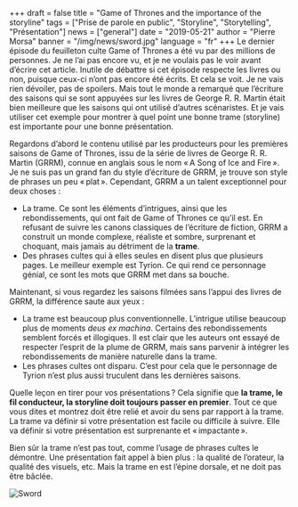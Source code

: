 +++
draft = false
title = "Game of Thrones and the importance of the storyline"
tags = ["Prise de parole en public", "Storyline", "Storytelling", "Présentation"]
news = ["general"]
date = "2019-05-21"
author = "Pierre Morsa"
banner = "/img/news/sword.jpg"
language = "fr"
+++
Le dernier épisode du feuilleton culte Game of Thrones a été vu par des millions de personnes. Je ne l’ai pas encore vu, et je ne voulais pas le voir avant d’écrire cet article. Inutile de débattre si cet épisode respecte les livres ou non, puisque ceux-ci n’ont pas encore été écrits. Et cela se voit. Je ne vais rien dévoiler, pas de spoilers. Mais tout le monde a remarqué que l’écriture des saisons qui se sont appuyées sur les livres de George R. R. Martin était bien meilleure que les saisons qui ont utilisé d’autres scénaristes. Et je vais utiliser cet exemple pour montrer à quel point une bonne trame (storyline) est importante pour une bonne présentation.

Regardons d’abord le contenu utilisé par les producteurs pour les premières saisons de Game of Thrones, issu de la série de livres de George R. R. Martin (GRRM), connue en anglais sous le nom « A Song of Ice and Fire ». Je ne suis pas un grand fan du style d’écriture de GRRM, je trouve son style de phrases un peu « plat ». Cependant, GRRM a un talent exceptionnel pour deux choses :

* La trame. Ce sont les éléments d’intrigues, ainsi que les rebondissements, qui ont fait de Game of Thrones ce qu’il est. En refusant de suivre les canons classiques de l’écriture de fiction, GRRM a construit un monde complexe, réaliste et sombre, surprenant et choquant, mais jamais au détriment de la **trame**.
* Des phrases cultes qui à elles seules en disent plus que plusieurs pages. Le meilleur exemple est Tyrion. Ce qui rend ce personnage génial, ce sont les mots que GRRM met dans sa bouche.

Maintenant, si vous regardez les saisons filmées sans l’appui des livres de GRRM, la différence saute aux yeux :

* La trame est beaucoup plus conventionnelle. L’intrigue utilise beaucoup plus de moments *deus ex machina*. Certains des rebondissements semblent forcés et illogiques. Il est clair que les auteurs ont essayé de respecter l’esprit de la plume de GRRM, mais sans parvenir à intégrer les rebondissements de manière naturelle dans la trame.
* Les phrases cultes ont disparu. C’est pour cela que le personnage de Tyrion n’est plus aussi truculent dans les dernières saisons.

Quelle leçon en tirer pour vos présentations ? Cela signifie que **la trame, le fil conducteur, la storyline doit toujours passer en premier**. Tout ce que vous dites et montrez doit être relié et avoir du sens par rapport à la trame. La trame va définir si votre présentation est facile ou difficile à suivre. Elle va définir si votre présentation est surprenante et « impactante ».

Bien sûr la trame n’est pas tout, comme l’usage de phrases cultes le démontre. Une présentation fait appel à bien plus : la qualité de l’orateur, la qualité des visuels, etc. Mais la trame en est l’épine dorsale, et ne doit pas être bâclée.

![Sword](/img/news/sword.jpg)